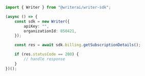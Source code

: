 <!-- Start SDK Example Usage -->


```typescript
import { Writer } from "@writerai/writer-sdk";

(async () => {
    const sdk = new Writer({
        apiKey: "",
        organizationId: 850421,
    });

    const res = await sdk.billing.getSubscriptionDetails();

    if (res.statusCode == 200) {
        // handle response
    }
})();

```
<!-- End SDK Example Usage -->